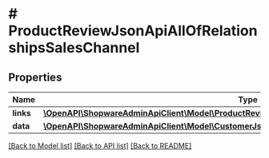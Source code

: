 # # ProductReviewJsonApiAllOfRelationshipsSalesChannel

## Properties

Name | Type | Description | Notes
------------ | ------------- | ------------- | -------------
**links** | [**\OpenAPI\ShopwareAdminApiClient\Model\ProductReviewJsonApiAllOfRelationshipsSalesChannelLinks**](ProductReviewJsonApiAllOfRelationshipsSalesChannelLinks.md) |  | [optional]
**data** | [**\OpenAPI\ShopwareAdminApiClient\Model\CustomerJsonApiAllOfRelationshipsSalesChannelData**](CustomerJsonApiAllOfRelationshipsSalesChannelData.md) |  | [optional]

[[Back to Model list]](../../README.md#models) [[Back to API list]](../../README.md#endpoints) [[Back to README]](../../README.md)
